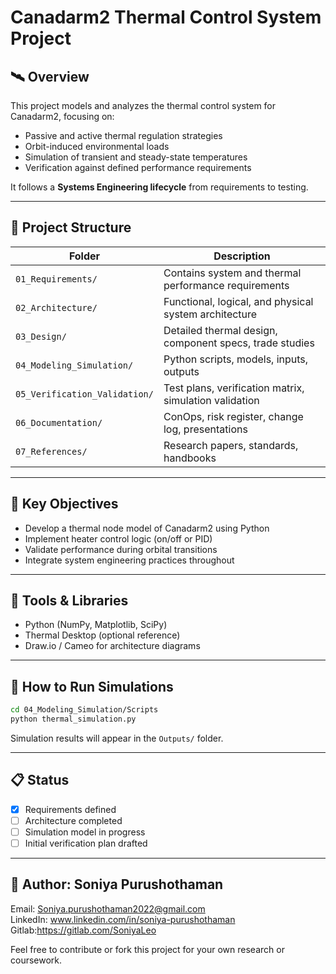 # Canadarm2 Thermal Control System Project

## 🛰️ Overview
This project models and analyzes the thermal control system for Canadarm2, focusing on:

- Passive and active thermal regulation strategies
- Orbit-induced environmental loads
- Simulation of transient and steady-state temperatures
- Verification against defined performance requirements

It follows a **Systems Engineering lifecycle** from requirements to testing.

---

## 📁 Project Structure

| Folder | Description |
|--------|-------------|
| `01_Requirements/` | Contains system and thermal performance requirements |
| `02_Architecture/` | Functional, logical, and physical system architecture |
| `03_Design/` | Detailed thermal design, component specs, trade studies |
| `04_Modeling_Simulation/` | Python scripts, models, inputs, outputs |
| `05_Verification_Validation/` | Test plans, verification matrix, simulation validation |
| `06_Documentation/` | ConOps, risk register, change log, presentations |
| `07_References/` | Research papers, standards, handbooks |

---

## 🚀 Key Objectives

- Develop a thermal node model of Canadarm2 using Python
- Implement heater control logic (on/off or PID)
- Validate performance during orbital transitions
- Integrate system engineering practices throughout

---

## 🧰 Tools & Libraries

- Python (NumPy, Matplotlib, SciPy)
- Thermal Desktop (optional reference)
- Draw.io / Cameo for architecture diagrams

---

## 📌 How to Run Simulations

```bash
cd 04_Modeling_Simulation/Scripts
python thermal_simulation.py
```

Simulation results will appear in the `Outputs/` folder.

---

## 📋 Status

- [x] Requirements defined
- [ ] Architecture completed
- [ ] Simulation model in progress
- [ ] Initial verification plan drafted

---

## 🧠 Author: Soniya Purushothaman
Email: Soniya.purushothaman2022@gmail.com  
LinkedIn: www.linkedin.com/in/soniya-purushothaman
Gitlab:https://gitlab.com/SoniyaLeo




Feel free to contribute or fork this project for your own research or coursework.
